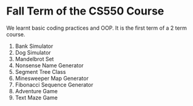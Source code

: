 # Fall Term of the CS550 Course

We learnt basic coding practices and OOP. It is the first term of a 2 term course.

1. Bank Simulator
2. Dog Simulator
3. Mandelbrot Set
4. Nonsense Name Generator
5. Segment Tree Class
6. Minesweeper Map Generator
7. Fibonacci Sequence Generator
8. Adventure Game
9. Text Maze Game
